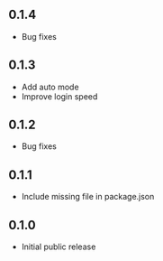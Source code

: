 ## 0.1.4 ##

* Bug fixes

## 0.1.3 ##

* Add auto mode
* Improve login speed

## 0.1.2 ##

* Bug fixes

## 0.1.1 ##

* Include missing file in package.json

## 0.1.0 ##

* Initial public release
